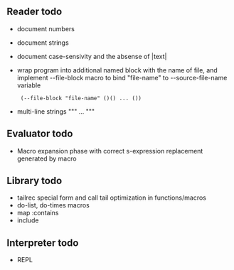 Reader todo
-----------
 
 - document numbers
 - document strings
 - document case-sensivity and the absense of |text|
 - wrap program into additional named block with the name of file, and implement --file-block macro to
   bind "file-name" to --source-file-name variable

        (--file-block "file-name" ()() ... ())
 - multi-line strings """ ... """
 
Evaluator todo
--------------
 
 - Macro expansion phase with correct s-expression replacement generated by macro

Library todo
------------

 - tailrec special form and call tail optimization in functions/macros
 - do-list, do-times macros
 - map :contains
 - include

Interpreter todo
----------------

 - REPL